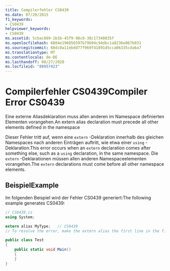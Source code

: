 ```yaml
---
title: Compilerfehler CS0439
ms.date: 07/20/2015
f1_keywords:
- CS0439
helpviewer_keywords:
- CS0439
ms.assetid: 5cbac869-1b1b-45f9-98c8-38c17348035f
ms.openlocfilehash: 6804e196056597b79b94c94dbc1a8236e067b931
ms.sourcegitcommit: 60dc0a11ebdd77f969f41891d5cca06335cda6a7
ms.translationtype: MT
ms.contentlocale: de-DE
ms.lasthandoff: 08/27/2020
ms.locfileid: "88957423"
---
```

# <a name="compiler-error-cs0439"></a><span data-ttu-id="00f01-102">Compilerfehler CS0439</span><span class="sxs-lookup"><span data-stu-id="00f01-102">Compiler Error CS0439</span></span>

<span data-ttu-id="00f01-103">Eine externe Aliasdeklaration muss allen anderen im Namespace definierten Elementen vorangehen.</span><span class="sxs-lookup"><span data-stu-id="00f01-103">An extern alias declaration must precede all other elements defined in the namespace</span></span>

<span data-ttu-id="00f01-104">Dieser Fehler tritt auf, wenn eine `extern` -Deklaration innerhalb des gleichen Namespaces nach anderen Einträgen auftritt, wie etwa einer `using` -Deklaration.</span><span class="sxs-lookup"><span data-stu-id="00f01-104">This error occurs when an `extern` declaration comes after something else, such as a `using` declaration, in the same namespace.</span></span> <span data-ttu-id="00f01-105">Die `extern` -Deklarationen müssen allen anderen Namespaceelementen vorangehen.</span><span class="sxs-lookup"><span data-stu-id="00f01-105">The `extern` declarations must come before all other namespace elements.</span></span>

## <a name="example"></a><span data-ttu-id="00f01-106">Beispiel</span><span class="sxs-lookup"><span data-stu-id="00f01-106">Example</span></span>

<span data-ttu-id="00f01-107">Im folgenden Beispiel wird der Fehler CS0439 generiert:</span><span class="sxs-lookup"><span data-stu-id="00f01-107">The following example generates CS0439:</span></span>

```csharp
// CS0439.cs
using System;

extern alias MyType;   // CS0439
// To resolve the error, make the extern alias the first line in the file.

public class Test
{
    public static void Main()
    {
    }
}
```
